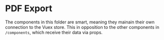 # PDF Export

The components in this folder are smart, meaning they mainain their own 
connection to the Vuex store. This in opposition to the other components in 
`/components`, which receive their data via props.
